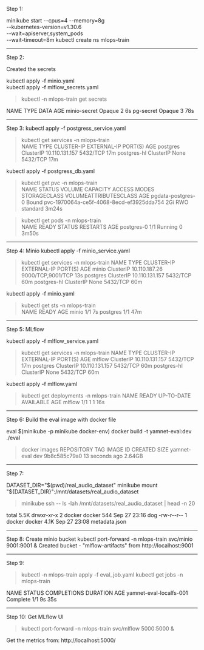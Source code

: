 Step 1:

minikube start --cpus=4 --memory=8g \
  --kubernetes-version=v1.30.6 \
  --wait=apiserver,system_pods \
  --wait-timeout=8m
kubectl create ns mlops-train

----------------------------------------------------
Step 2:

Created the secrets

kubectl apply -f minio.yaml   
kubectl apply -f mlflow_secrets.yaml   

> kubectl -n mlops-train get secrets  

NAME           TYPE     DATA   AGE
minio-secret   Opaque   2      6s
pg-secret      Opaque   3      78s



----------------------------------------------------
Step 3:
kubectl apply -f postgress_service.yaml
> kubectl get services -n mlops-train                                                       
NAME          TYPE        CLUSTER-IP       EXTERNAL-IP   PORT(S)    AGE
postgres      ClusterIP   10.110.131.157   <none>        5432/TCP   17m
postgres-hl   ClusterIP   None             <none>        5432/TCP   17m



kubectl apply -f postgress_db.yaml

> kubectl get pvc -n mlops-train                                               
NAME                STATUS   VOLUME                                     CAPACITY   ACCESS MODES   STORAGECLASS   VOLUMEATTRIBUTESCLASS   AGE
pgdata-postgres-0   Bound    pvc-1970064a-ce5f-4068-8ecd-ef3925dda754   2Gi        RWO            standard       <unset>                 3m24s

> kubectl get pods -n mlops-train                                                              
NAME         READY   STATUS    RESTARTS   AGE
postgres-0   1/1     Running   0          3m50s





----------------------------------------------------
Step 4:  Minio
kubectl apply -f minio_service.yaml 

> kubectl get services -n mlops-train
NAME          TYPE        CLUSTER-IP       EXTERNAL-IP   PORT(S)             AGE
minio         ClusterIP   10.110.187.26    <none>        9000/TCP,9001/TCP   13s
postgres      ClusterIP   10.110.131.157   <none>        5432/TCP            60m
postgres-hl   ClusterIP   None             <none>        5432/TCP            60m

kubectl apply -f minio.yaml

> kubectl get sts -n mlops-train     
NAME       READY   AGE
minio      1/1     7s
postgres   1/1     47m


----------------------------------------------------
Step 5:  MLflow

kubectl apply -f mlflow_service.yaml

> kubectl get services -n mlops-train
NAME          TYPE        CLUSTER-IP       EXTERNAL-IP   PORT(S)    AGE
mlflow        ClusterIP   10.110.131.157   <none>        5432/TCP   17m
postgres      ClusterIP   10.110.131.157   <none>        5432/TCP   60m
postgres-hl   ClusterIP   None             <none>        5432/TCP   60m




kubectl apply -f mlflow.yaml

> kubectl get deployments -n mlops-train
NAME     READY   UP-TO-DATE   AVAILABLE   AGE
mlflow   1/1     1            1           16s


----------------------------------------------------
Step 6: Build the eval image with docker file

eval $(minikube -p minikube docker-env)
docker build -t yamnet-eval:dev ./eval


> docker images
REPOSITORY                                TAG                            IMAGE ID       CREATED          SIZE
yamnet-eval                               dev                            9b8c585c79a0   13 seconds ago   2.64GB


----------------------------------------------------
Step 7: 

DATASET_DIR="$(pwd)/real_audio_dataset"  
minikube mount "${DATASET_DIR}":/mnt/datasets/real_audio_dataset


> minikube ssh -- ls -lah /mnt/datasets/real_audio_dataset | head -n 20

total 5.5K
drwxr-xr-x 2 docker docker  544 Sep 27 23:16 dog
-rw-r--r-- 1 docker docker 4.1K Sep 27 23:08 metadata.json


----------------------------------------------------
Step 8:  Create minio bucket
kubectl port-forward -n mlops-train svc/minio 9001:9001 &
Created bucket - "mlflow-artifacts" from http://localhost:9001


----------------------------------------------------
Step 9: 
> kubectl -n mlops-train apply -f eval_job.yaml
> kubectl get jobs -n mlops-train

NAME                      STATUS     COMPLETIONS   DURATION   AGE
yamnet-eval-localfs-001   Complete   1/1           9s         35s



----------------------------------------------------
Step 10: Get MLflow UI
> kubectl port-forward -n mlops-train svc/mlflow 5000:5000 &

Get the metrics from:
http://localhost:5000/